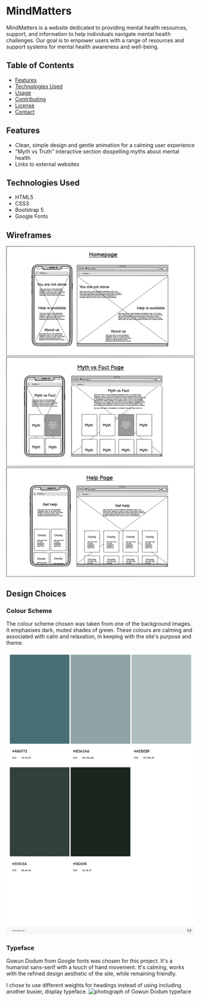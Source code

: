 # MindMatters

MindMatters is a website dedicated to providing mental health resources, support, and information to help individuals navigate mental health challenges. Our goal is to empower users with a range of resources and support systems for mental health awareness and well-being.

## Table of Contents

- [Features](#features)
- [Technologies Used](#technologies-used)
- [Usage](#usage)
- [Contributing](#contributing)
- [License](#license)
- [Contact](#contact)

## Features

- Clean, simple design and gentle animation for a calming user experience
- "Myth vs Truth" interactive section disspelling myths about mental health
- Links to external websites

## Technologies Used

- HTML5
- CSS3
- Bootstrap 5
- Google Fonts


## Wireframes
![wireframe of the homepage](assets/images/wireframe_homepage.png)
![wireframe of the myths page](assets/images/wireframe_myths.png)
![wireframe of the help page](assets/images/wireframe_help.png)

## Design Choices

### Colour Scheme
The colour scheme chosen was taken from one of the background images. It emphasises dark, muted shades of green. These colours are calming and associated with calm and relaxation, in keeping with the site's purpose and theme.

![colour theme extracted from background image](assets/images/AdobeColor-colour_theme.jpeg)

### Typeface
Gowun Dodum from Google fonts was chosen for this project. It's a humanist sans-serif with a touch of hand movement. It's calming, works with the refined design aesthetic of the site, while remaining friendly.

I chose to use different weights for headings instead of using including another busier, display typeface.
![photograph of Gowun Dodum typeface](assets/images/Gowun_Dodum)
